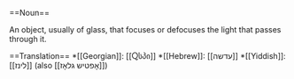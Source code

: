 ==Noun==

An object, usually of glass, that focuses or defocuses the light that passes through it.

==Translation==
*[[Georgian]]: [[Ⴍსპი]]
*[[Hebrew]]: [[עדשה]]
*[[Yiddish]]: [[לינז]] (also [[אָפטיש גלאָז]])